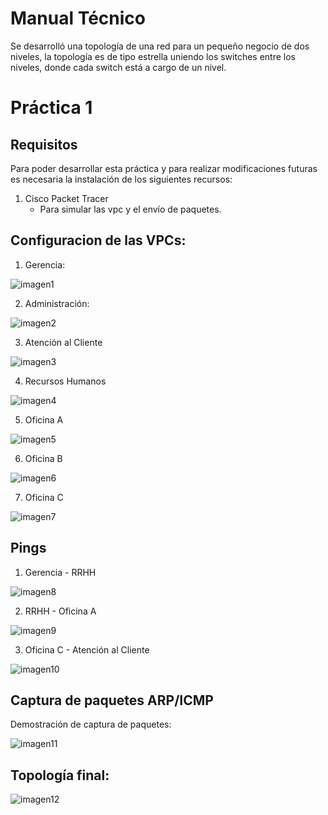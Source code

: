 # Manual Técnico

Se desarrolló una topología de una red para un pequeño negocio de dos niveles, la topología es de tipo estrella uniendo los switches entre los niveles, donde cada switch está a cargo de un nivel.

# Práctica 1

## Requisitos

Para poder desarrollar esta práctica y para realizar modificaciones futuras es necesaria la instalación de los siguientes recursos:

1. Cisco Packet Tracer 
    - Para simular las vpc y el envío de paquetes.

## Configuracion de las VPCs:

1. Gerencia:

![imagen1](./Assets/config1.PNG)

2. Administración:

![imagen2](./Assets/config2.PNG)

3. Atención al Cliente

![imagen3](./Assets/config3.PNG)

4. Recursos Humanos

![imagen4](./Assets/config4.PNG)

5. Oficina A

![imagen5](./Assets/config5.PNG)

6. Oficina B

![imagen6](./Assets/config6.PNG)

7. Oficina C

![imagen7](./Assets/config7.PNG)


## Pings

1. Gerencia - RRHH

![imagen8](./assets/ping1.PNG)

2. RRHH - Oficina A

![imagen9](./assets/ping2.PNG)

3. Oficina C - Atención al Cliente

![imagen10](./assets/ping3.PNG)

## Captura de paquetes ARP/ICMP


Demostración de captura de paquetes:

![imagen11](./assets/captura.PNG)


## Topología final:

![imagen12](./assets/topologia.PNG)